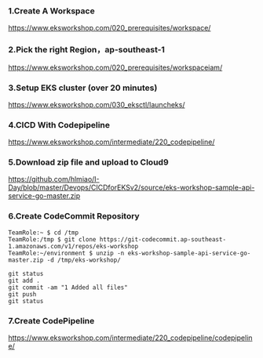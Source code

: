 ### 1.Create A Workspace
https://www.eksworkshop.com/020_prerequisites/workspace/
### 2.Pick the right Region，ap-southeast-1
https://www.eksworkshop.com/020_prerequisites/workspaceiam/
### 3.Setup EKS cluster (over 20 minutes)
https://www.eksworkshop.com/030_eksctl/launcheks/
### 4.CICD With Codepipeline
https://www.eksworkshop.com/intermediate/220_codepipeline/
### 5.Download zip file and upload to Cloud9
https://github.com/hlmiao/I-Day/blob/master/Devops/CICDforEKSv2/source/eks-workshop-sample-api-service-go-master.zip
### 6.Create CodeCommit Repository
```
TeamRole:~ $ cd /tmp
TeamRole:/tmp $ git clone https://git-codecommit.ap-southeast-1.amazonaws.com/v1/repos/eks-workshop
TeamRole:~/environment $ unzip -n eks-workshop-sample-api-service-go-master.zip -d /tmp/eks-workshop/
```
```
git status
git add .
git commit -am "1 Added all files"
git push
git status
```
### 7.Create CodePipeline
https://www.eksworkshop.com/intermediate/220_codepipeline/codepipeline/
